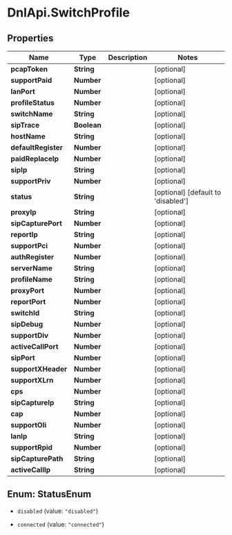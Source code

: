 # DnlApi.SwitchProfile

## Properties
Name | Type | Description | Notes
------------ | ------------- | ------------- | -------------
**pcapToken** | **String** |  | [optional] 
**supportPaid** | **Number** |  | [optional] 
**lanPort** | **Number** |  | [optional] 
**profileStatus** | **Number** |  | [optional] 
**switchName** | **String** |  | [optional] 
**sipTrace** | **Boolean** |  | [optional] 
**hostName** | **String** |  | [optional] 
**defaultRegister** | **Number** |  | [optional] 
**paidReplaceIp** | **Number** |  | [optional] 
**sipIp** | **String** |  | [optional] 
**supportPriv** | **Number** |  | [optional] 
**status** | **String** |  | [optional] [default to &#39;disabled&#39;]
**proxyIp** | **String** |  | [optional] 
**sipCapturePort** | **Number** |  | [optional] 
**reportIp** | **String** |  | [optional] 
**supportPci** | **Number** |  | [optional] 
**authRegister** | **Number** |  | [optional] 
**serverName** | **String** |  | [optional] 
**profileName** | **String** |  | [optional] 
**proxyPort** | **Number** |  | [optional] 
**reportPort** | **Number** |  | [optional] 
**switchId** | **String** |  | [optional] 
**sipDebug** | **Number** |  | [optional] 
**supportDiv** | **Number** |  | [optional] 
**activeCallPort** | **Number** |  | [optional] 
**sipPort** | **Number** |  | [optional] 
**supportXHeader** | **Number** |  | [optional] 
**supportXLrn** | **Number** |  | [optional] 
**cps** | **Number** |  | [optional] 
**sipCaptureIp** | **String** |  | [optional] 
**cap** | **Number** |  | [optional] 
**supportOli** | **Number** |  | [optional] 
**lanIp** | **String** |  | [optional] 
**supportRpid** | **Number** |  | [optional] 
**sipCapturePath** | **String** |  | [optional] 
**activeCallIp** | **String** |  | [optional] 


<a name="StatusEnum"></a>
## Enum: StatusEnum


* `disabled` (value: `"disabled"`)

* `connected` (value: `"connected"`)




